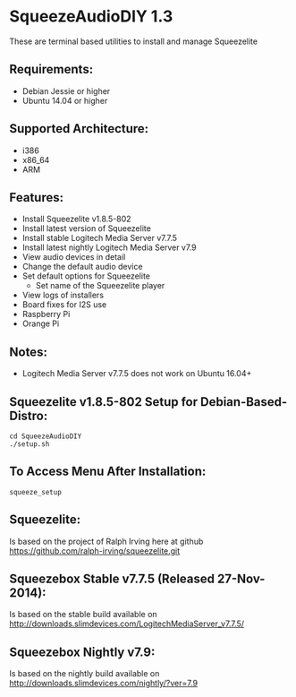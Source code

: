 SqueezeAudioDIY 1.3
=========================
These are terminal based utilities to install and manage Squeezelite

Requirements:
-------------
- Debian Jessie or higher
- Ubuntu 14.04 or higher

Supported Architecture:
-----------------------
- i386
- x86_64
- ARM

Features:
---------
- Install Squeezelite v1.8.5-802
- Install latest version of Squeezelite
- Install stable Logitech Media Server v7.7.5
- Install latest nightly Logitech Media Server v7.9
- View audio devices in detail
- Change the default audio device
- Set default options for Squeezelite
  - Set name of the Squeezelite player
- View logs of installers
- Board fixes for I2S use
 - Raspberry Pi
 - Orange Pi

Notes:
------
- Logitech Media Server v7.7.5 does not work on Ubuntu 16.04+

Squeezelite v1.8.5-802 Setup for Debian-Based-Distro:
-----------------------------------------------------
```shell
cd SqueezeAudioDIY
./setup.sh
```

To Access Menu After Installation:
----------------------------------
```shell
squeeze_setup
```

Squeezelite:
------------
Is based on the project of Ralph Irving here at github https://github.com/ralph-irving/squeezelite.git

Squeezebox Stable v7.7.5 (Released 27-Nov-2014):
-----------------------------------------------
Is based on the stable build available on http://downloads.slimdevices.com/LogitechMediaServer_v7.7.5/

Squeezebox Nightly v7.9:
------------------------
Is based on the nightly build available on http://downloads.slimdevices.com/nightly/?ver=7.9
